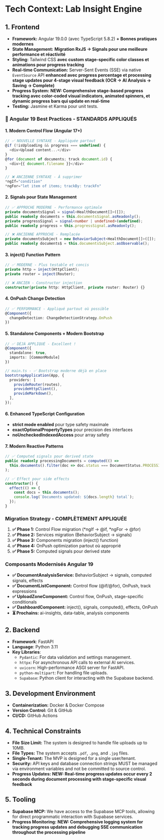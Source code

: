 # Tech Context: Lab Insight Engine

## 1. Frontend

- **Framework:** Angular 19.0.0 (avec TypeScript 5.8.2) **+ Bonnes pratiques modernes**
- **State Management:** **Migration RxJS → Signals pour une meilleure performance et réactivité**
- **Styling:** Tailwind CSS **avec custom stage-specific color classes et animations pour progress tracking**
- **Real-time Communication:** Server-Sent Events (SSE) via native `EventSource` API **enhanced avec progress percentage et processing stage updates pour 4-stage visual feedback (OCR → AI Analysis → Saving → Complete)**
- **Progress System:** **NEW: Comprehensive stage-based progress tracking avec color-coded visual indicators, animated spinners, et dynamic progress bars qui update en real-time**
- **Testing:** Jasmine et Karma pour unit tests.

### 🚀 **Angular 19 Best Practices - STANDARDS APPLIQUÉS**

#### **1. Modern Control Flow (Angular 17+)**
```typescript
// ✅ NOUVELLE SYNTAXE - Appliquée partout
@if (!isUploading && progress === undefined) {
  <div>Upload content...</div>
}
@for (document of documents; track document.id) {
  <div>{{ document.filename }}</div>
}

// ❌ ANCIENNE SYNTAXE - À supprimer
*ngIf="condition"
*ngFor="let item of items; trackBy: trackFn"
```

#### **2. Signals pour State Management**
```typescript
// ✅ APPROCHE MODERNE - Performance optimale
private documentsSignal = signal<HealthDocument[]>([]);
public readonly documents = this.documentsSignal.asReadonly();
private progressSignal = signal<number | undefined>(undefined);
public readonly progress = this.progressSignal.asReadonly();

// ❌ ANCIENNE APPROCHE - Remplacée
private documentsSubject = new BehaviorSubject<HealthDocument[]>([]);
public readonly documents$ = this.documentsSubject.asObservable();
```

#### **3. inject() Function Pattern**
```typescript
// ✅ MODERNE - Plus testable et concis
private http = inject(HttpClient);
private router = inject(Router);

// ❌ ANCIEN - Constructor injection
constructor(private http: HttpClient, private router: Router) {}
```

#### **4. OnPush Change Detection**
```typescript
// ✅ PERFORMANCE - Appliqué partout où possible
@Component({
  changeDetection: ChangeDetectionStrategy.OnPush
})
```

#### **5. Standalone Components + Modern Bootstrap**
```typescript
// ✅ DÉJÀ APPLIQUÉ - Excellent !
@Component({
  standalone: true,
  imports: [CommonModule]
})

// main.ts - ✅ Bootstrap moderne déjà en place
bootstrapApplication(App, {
  providers: [
    provideRouter(routes),
    provideHttpClient(),
    provideMarkdown(),
  ],
});
```

#### **6. Enhanced TypeScript Configuration**
- **strict mode enabled** pour type safety maximale
- **exactOptionalPropertyTypes** pour precision des interfaces
- **noUncheckedIndexedAccess** pour array safety

#### **7. Modern Reactive Patterns**
```typescript
// ✅ Computed signals pour derived state
public readonly processingDocuments = computed(() => 
  this.documents().filter(doc => doc.status === DocumentStatus.PROCESSING)
);

// ✅ Effect pour side effects
constructor() {
  effect(() => {
    const docs = this.documents();
    console.log(`Documents updated: ${docs.length} total`);
  });
}
```

### **Migration Strategy - COMPLÈTEMENT APPLIQUÉE**
1. **✅ Phase 1:** Control Flow migration (*ngIf → @if, *ngFor → @for)
2. **✅ Phase 2:** Services migration (BehaviorSubject → signals)
3. **✅ Phase 3:** Components migration (inject() function)
4. **✅ Phase 4:** OnPush optimization partout où approprié
5. **✅ Phase 5:** Computed signals pour derived state

### **Composants Modernisés Angular 19**
- **✅ DocumentAnalysisService:** BehaviorSubject → signals, computed signals, effects
- **✅ DocumentListComponent:** Control flow (@if/@for), OnPush, track expressions
- **✅ UploadZoneComponent:** Control flow, OnPush, stage-specific conditionals
- **✅ DashboardComponent:** inject(), signals, computed(), effects, OnPush
- **⏳ Prochains:** ai-insights, data-table, analysis components

## 2. Backend

- **Framework**: FastAPI
- **Language**: Python 3.11
- **Key Libraries**:
  - `Pydantic`: For data validation and settings management.
  - `httpx`: For asynchronous API calls to external AI services.
  - `uvicorn`: High-performance ASGI server for FastAPI.
  - `python-multipart`: For handling file uploads.
  - `Supabase`: Python client for interacting with the Supabase backend.

## 3. Development Environment

- **Containerization:** Docker & Docker Compose
- **Version Control:** Git & GitHub
- **CI/CD:** GitHub Actions

## 4. Technical Constraints

- **File Size Limit:** The system is designed to handle file uploads up to 10MB.
- **File Types:** The system accepts `.pdf`, `.png`, and `.jpg` files.
- **Single-Tenant:** The MVP is designed for a single user/tenant.
- **Security:** API keys and database connection strings MUST be managed via environment variables and not be committed to source control.
- **Progress Updates:** **NEW: Real-time progress updates occur every 2 seconds during document processing with stage-specific visual feedback**

## 5. Tooling

- **Supabase MCP:** We have access to the Supabase MCP tools, allowing for direct programmatic interaction with Supabase services.
- **Progress Monitoring:** **NEW: Comprehensive logging system for tracking progress updates and debugging SSE communication throughout the processing pipeline** 
